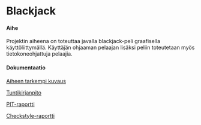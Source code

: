 # Blackjack

#### Aihe

Projektin aiheena on toteuttaa javalla blackjack-peli graafisella käyttöliittymällä. Käyttäjän ohjaaman pelaajan lisäksi peliin toteutetaan myös tietokoneohjattuja pelaajia.

#### Dokumentaatio

[Aiheen tarkempi kuvaus](dokumentaatio/aiheenKuvausJaRakenne.md)

[Tuntikirjanpito](dokumentaatio/tuntikirjanpito.md)

[PIT-raportti](https://htmlpreview.github.io/?https://github.com/javikainen/Blackjack/blob/master/dokumentaatio/pit-raportti/201612020053/index.html)

[Checkstyle-raportti](https://htmlpreview.github.io/?https://github.com/javikainen/Blackjack/blob/master/dokumentaatio/checkstyle-raportti/checkstyle.html)
